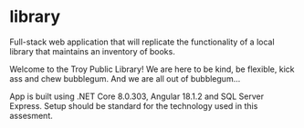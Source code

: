 # library
Full-stack web application that will replicate the functionality of a local library that maintains an inventory of books.

Welcome to the Troy Public Library!
We are here to be kind, be flexible, kick ass and chew bubblegum. And we are all out of bubblegum...

App is built using .NET Core 8.0.303, Angular 18.1.2 and SQL Server Express. Setup should be standard for the technology used in this assesment. 


